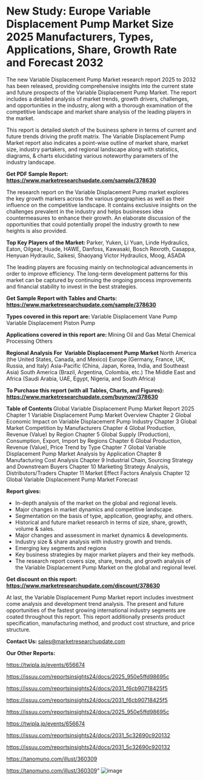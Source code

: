 # New Study: Europe Variable Displacement Pump Market Size 2025 Manufacturers, Types, Applications, Share, Growth Rate and Forecast 2032

The new Variable Displacement Pump Market research report 2025 to 2032 has been released, providing comprehensive insights into the current state and future prospects of the Variable Displacement Pump Market. The report includes a detailed analysis of market trends, growth drivers, challenges, and opportunities in the industry, along with a thorough examination of the competitive landscape and market share analysis of the leading players in the market.

This report is detailed sketch of the business sphere in terms of current and future trends driving the profit matrix. The Variable Displacement Pump Market report also indicates a point-wise outline of market share, market size, industry partakers, and regional landscape along with statistics, diagrams, &amp; charts elucidating various noteworthy parameters of the industry landscape.

<strong><b>Get PDF Sample Report: <a href=https://www.marketresearchupdate.com/sample/378630>https://www.marketresearchupdate.com/sample/378630</a></b></strong>

The research report on the Variable Displacement Pump market explores the key growth markers across the various geographies as well as their influence on the competitive landscape. It contains exclusive insights on the challenges prevalent in the industry and helps businesses idea countermeasures to enhance their growth. An elaborate discussion of the opportunities that could potentially propel the industry growth to new heights is also provided.

<strong><b>Top Key Players of the Market:
</b></strong>Parker, Yuken, Li Yuan, Linde Hydraulics, Eaton, Oilgear, Huade, HAWE, Danfoss, Kawasaki, Bosch Rexroth, Casappa, Henyuan Hydraulic, Saikesi, Shaoyang Victor Hydraulics, Moog, ASADA<strong><b>
</b></strong>

The leading players are focusing mainly on technological advancements in order to improve efficiency. The long-term development patterns for this market can be captured by continuing the ongoing process improvements and financial stability to invest in the best strategies.

<strong><b>Get Sample Report with Tables and Charts: <a href=https://www.marketresearchupdate.com/sample/378630>https://www.marketresearchupdate.com/sample/378630</a></b></strong>

<strong><b>Types covered in this report are:
</b></strong>Variable Displacement Vane Pump
Variable Displacement Piston Pump<strong><b>
</b></strong>

<strong><b>Applications covered in this report are:
</b></strong>Mining
Oil and Gas
Metal
Chemical Processing
Others<strong><b>
</b></strong>

<strong><b>Regional Analysis For  Variable Displacement Pump Market</b></strong><strong><b>
</b></strong>North America (the United States, Canada, and Mexico)
Europe (Germany, France, UK, Russia, and Italy)
Asia-Pacific (China, Japan, Korea, India, and Southeast Asia)
South America (Brazil, Argentina, Colombia, etc.)
The Middle East and Africa (Saudi Arabia, UAE, Egypt, Nigeria, and South Africa)

<strong><b>To Purchase this report (with all Tables, Charts, and Figures): <a href=https://www.marketresearchupdate.com/buynow/378630>https://www.marketresearchupdate.com/buynow/378630</a></b></strong>

<strong><b>Table of Contents</b></strong><strong><b>
</b></strong>Global Variable Displacement Pump Market Report 2025
Chapter 1 Variable Displacement Pump Market Overview
Chapter 2 Global Economic Impact on Variable Displacement Pump Industry
Chapter 3 Global Market Competition by Manufacturers
Chapter 4 Global Production, Revenue (Value) by Region
Chapter 5 Global Supply (Production), Consumption, Export, Import by Regions
Chapter 6 Global Production, Revenue (Value), Price Trend by Type
Chapter 7 Global Variable Displacement Pump Market Analysis by Application
Chapter 8 Manufacturing Cost Analysis
Chapter 9 Industrial Chain, Sourcing Strategy and Downstream Buyers
Chapter 10 Marketing Strategy Analysis, Distributors/Traders
Chapter 11 Market Effect Factors Analysis
Chapter 12 Global Variable Displacement Pump Market Forecast

<strong><b>Report gives:</b></strong>

- In-depth analysis of the market on the global and regional levels.
- Major changes in market dynamics and competitive landscape.
- Segmentation on the basis of type, application, geography, and others.
- Historical and future market research in terms of size, share, growth, volume &amp; sales.
- Major changes and assessment in market dynamics &amp; developments.
- Industry size &amp; share analysis with industry growth and trends.
- Emerging key segments and regions
- Key business strategies by major market players and their key methods.
- The research report covers size, share, trends, and growth analysis of the Variable Displacement Pump Market on the global and regional level.

<strong><b>Get discount on this report: <a href=https://www.marketresearchupdate.com/discount/378630>https://www.marketresearchupdate.com/discount/378630</a></b></strong>

At last, the Variable Displacement Pump Market report includes investment come analysis and development trend analysis. The present and future opportunities of the fastest growing international industry segments are coated throughout this report. This report additionally presents product specification, manufacturing method, and product cost structure, and price structure.

<strong><b>Contact Us:
</b></strong>sales@marketresearchupdate.com

<strong>Our Other Reports:</strong>

<a href=https://twipla.jp/events/656674>https://twipla.jp/events/656674</a>

<a href=https://issuu.com/reportsinsights24/docs/2025_950e5ffd98695c>https://issuu.com/reportsinsights24/docs/2025_950e5ffd98695c</a>

<a href=https://issuu.com/reportsinsights24/docs/2031_f6cb90718425f5>https://issuu.com/reportsinsights24/docs/2031_f6cb90718425f5</a>

<a href=https://issuu.com/reportsinsights24/docs/2031_f6cb90718425f5>https://issuu.com/reportsinsights24/docs/2031_f6cb90718425f5</a>

<a href=https://issuu.com/reportsinsights24/docs/2025_950e5ffd98695c>https://issuu.com/reportsinsights24/docs/2025_950e5ffd98695c</a>

<a href=https://twipla.jp/events/656674>https://twipla.jp/events/656674</a>

<a href=https://issuu.com/reportsinsights24/docs/2031_5c32690c920132>https://issuu.com/reportsinsights24/docs/2031_5c32690c920132</a>

<a href=https://issuu.com/reportsinsights24/docs/2031_5c32690c920132>https://issuu.com/reportsinsights24/docs/2031_5c32690c920132</a>

<a href=https://tanomuno.com/illust/360309>https://tanomuno.com/illust/360309</a>

<a href=https://tanomuno.com/illust/360309>https://tanomuno.com/illust/360309</a>"
![image](https://github.com/user-attachments/assets/25922113-8bbb-4573-a857-f81789879b7b)
